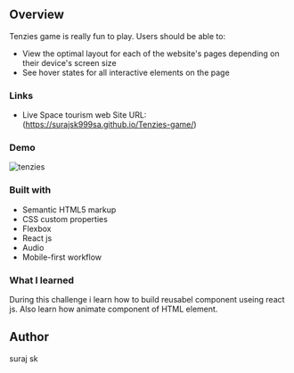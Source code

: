 ## Overview
  Tenzies game is really fun to play.
  Users should be able to:

- View the optimal layout for each of the website's pages depending on their device's screen size
- See hover states for all interactive elements on the page

### Links
- Live Space tourism web Site URL: (https://surajsk999sa.github.io/Tenzies-game/)

### Demo
![tenzies](https://user-images.githubusercontent.com/101207592/192174580-87e91aff-d7f4-4f9c-8804-49ff2af93430.PNG)

### Built with

- Semantic HTML5 markup
- CSS custom properties
- Flexbox
- React js
- Audio 
- Mobile-first workflow

### What I learned
During this challenge i learn how to build reusabel component useing react js.
Also learn how animate component of HTML element.

## Author
suraj sk
